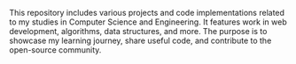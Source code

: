 This repository includes various projects and code implementations related to my studies in Computer Science and Engineering. It features work in web development, algorithms, data structures, and more. The purpose is to showcase my learning journey, share useful code, and contribute to the open-source community.
